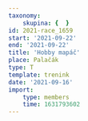 ```yaml
---
taxonomy:
    skupina: {  }
id: 2021-race_1659
start: '2021-09-22'
end: '2021-09-22'
title: 'Hobby mapáč'
place: Palačák
type: T
template: trenink
date: '2021-09-16'
import:
    type: members
    time: 1631793602
---
```


